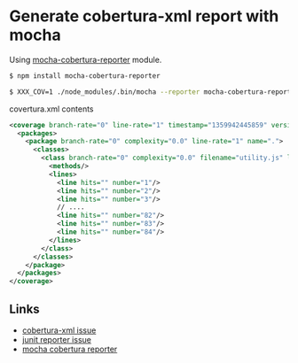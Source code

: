 # Generate cobertura-xml report with mocha

Using [mocha-cobertura-reporter](https://github.com/sjonnet19/mocha-cobertura-reporter) module.

```bash
$ npm install mocha-cobertura-reporter

$ XXX_COV=1 ./node_modules/.bin/mocha --reporter mocha-cobertura-reporter > cobertura.xml
```

covertura.xml contents

```xml
<coverage branch-rate="0" line-rate="1" timestamp="1359942445859" version="3.5.1">
  <packages>
    <package branch-rate="0" complexity="0.0" line-rate="1" name=".">
      <classes>
        <class branch-rate="0" complexity="0.0" filename="utility.js" line-rate="1" name="utility">
          <methods/>
          <lines>
            <line hits="" number="1"/>
            <line hits="" number="2"/>
            <line hits="" number="3"/>
            // ....
            <line hits="" number="82"/>
            <line hits="" number="83"/>
            <line hits="" number="84"/>
          </lines>
        </class>
      </classes>
    </package>
  </packages>
</coverage>
```

## Links

 * [cobertura-xml issue](https://github.com/fengmk2/jscover/issues/4)
 * [junit reporter issue](https://github.com/visionmedia/mocha/pull/349)
 * [mocha cobertura reporter](https://github.com/sjonnet19/mocha-cobertura-reporter)